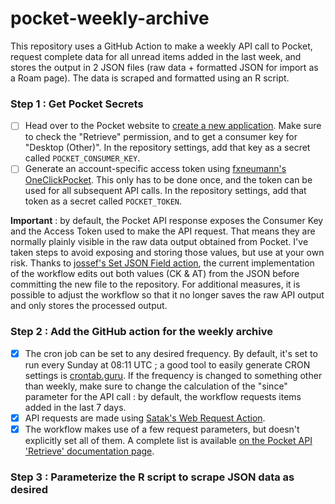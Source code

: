 # pocket-weekly-archive

This repository uses a GitHub Action to make a weekly API call to Pocket, request complete data for all unread items added in the last week, and stores the output in 2 JSON files (raw data + formatted JSON for import as a Roam page). The data is scraped and formatted using an R script.

### Step 1 : Get Pocket Secrets

 - [ ] Head over to the Pocket website to [create a new application](https://getpocket.com/developer/apps/new). Make sure to check the "Retrieve" permission, and to get a consumer key for "Desktop (Other)". In the repository settings, add that key as a secret called `POCKET_CONSUMER_KEY`. 
 - [ ] Generate an account-specific access token using [fxneumann's OneClickPocket](http://reader.fxneumann.de/plugins/oneclickpocket/auth.php). This only has to be done once, and the token can be used for all subsequent API calls. In the repository settings, add that token as a secret called `POCKET_TOKEN`.
 
**Important** : by default, the Pocket API response exposes the Consumer Key and the Access Token used to make the API request. That means they are normally plainly visible in the raw data output obtained from Pocket. I've taken steps to avoid exposing and storing those values, but use at your own risk. Thanks to [jossef's Set JSON Field action](https://github.com/marketplace/actions/set-json-field), the current implementation of the workflow edits out both values (CK & AT) from the JSON before committing the new file to the repository. For additional measures, it is possible to adjust the workflow so that it no longer saves the raw API output and only stores the processed output.

### Step 2 : Add the GitHub action for the weekly archive

 - [x] The cron job can be set to any desired frequency. By default, it's set to run every Sunday at 08:11 UTC ; a good tool to easily generate CRON settings is [crontab.guru](https://crontab.guru#11_8_*_*_SUN). If the frequency is changed to something other than weekly, make sure to change the calculation of the "since" parameter for the API call : by default, the workflow requests items added in the last 7 days.
 - [x] API requests are made using [Satak's Web Request Action](https://github.com/marketplace/actions/web-request-action).
 - [x] The workflow makes use of a few request parameters, but doesn't explicitly set all of them. A complete list is available [on the Pocket API 'Retrieve' documentation page](https://getpocket.com/developer/docs/v3/retrieve).

### Step 3 : Parameterize the R script to scrape JSON data as desired
